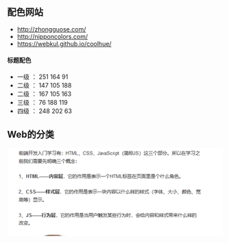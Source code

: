 
## 配色网站
* http://zhongguose.com/
* http://nipponcolors.com/
* https://webkul.github.io/coolhue/

#### 标题配色
* 一级 ： 251 164 91
* 二级 ： 147 105 188
* 二级 ： 167 105 163
* 三级 ： 76  188 119
* 四级 ： 248 202 63

## Web的分类
![分类](./web_pic/Web1-8.png)
